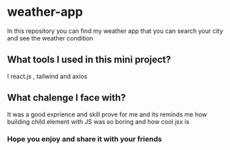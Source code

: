 # weather-app
 
 In this repository you can find my weather app that you can search your city and see the weather condition
 
## What tools I used in this mini project?

 I react.js , tailwind and axios
 
## What chalenge I face with?

 It was a good exprience and skill prove for me and its reminds me how building child element with JS was so boring and how cool jsx is

 ### Hope you enjoy and share it with your friends
